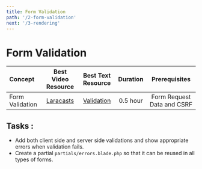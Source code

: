 ```yaml
---
title: Form Validation
path: '/2-form-validation'
next: '/3-rendering'
---
```

# Form Validation

Concept | Best Video Resource | Best Text Resource | Duration | Prerequisites
:-- | :--: | :--: | :--: | :--:
Form Validation | [Laracasts](https://laracasts.com/series/laravel-from-scratch-2017/episodes/12) | [Validation](https://laravel.com/docs/5.4/validation) | 0.5 hour | Form Request Data and CSRF

## Tasks :

- Add both client side and server side validations and show appropriate errors when validation fails.
- Create a partial `partials/errors.blade.php` so that it can be reused in all types of forms.
